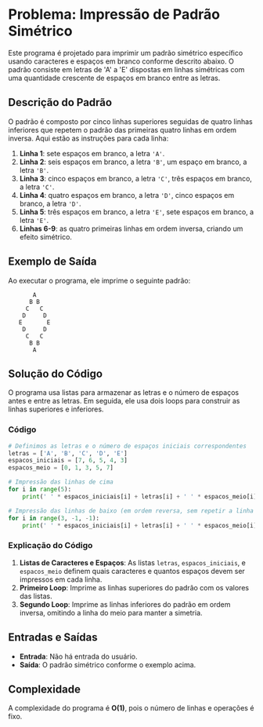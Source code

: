 # Problema: Impressão de Padrão Simétrico

Este programa é projetado para imprimir um padrão simétrico específico usando caracteres e espaços em branco conforme descrito abaixo. O padrão consiste em letras de 'A' a 'E' dispostas em linhas simétricas com uma quantidade crescente de espaços em branco entre as letras. 

## Descrição do Padrão

O padrão é composto por cinco linhas superiores seguidas de quatro linhas inferiores que repetem o padrão das primeiras quatro linhas em ordem inversa. Aqui estão as instruções para cada linha:

1. **Linha 1**: sete espaços em branco, a letra `'A'`.
2. **Linha 2**: seis espaços em branco, a letra `'B'`, um espaço em branco, a letra `'B'`.
3. **Linha 3**: cinco espaços em branco, a letra `'C'`, três espaços em branco, a letra `'C'`.
4. **Linha 4**: quatro espaços em branco, a letra `'D'`, cinco espaços em branco, a letra `'D'`.
5. **Linha 5**: três espaços em branco, a letra `'E'`, sete espaços em branco, a letra `'E'`.
6. **Linhas 6-9**: as quatro primeiras linhas em ordem inversa, criando um efeito simétrico.

## Exemplo de Saída

Ao executar o programa, ele imprime o seguinte padrão:

```
       A
      B B
     C   C
    D     D
   E       E
    D     D
     C   C
      B B
       A
```

## Solução do Código

O programa usa listas para armazenar as letras e o número de espaços antes e entre as letras. Em seguida, ele usa dois loops para construir as linhas superiores e inferiores.

### Código

```python
# Definimos as letras e o número de espaços iniciais correspondentes
letras = ['A', 'B', 'C', 'D', 'E']
espacos_iniciais = [7, 6, 5, 4, 3]
espacos_meio = [0, 1, 3, 5, 7]

# Impressão das linhas de cima
for i in range(5):
    print(' ' * espacos_iniciais[i] + letras[i] + ' ' * espacos_meio[i] + (letras[i] if espacos_meio[i] > 0 else ''))

# Impressão das linhas de baixo (em ordem reversa, sem repetir a linha do meio)
for i in range(3, -1, -1):
    print(' ' * espacos_iniciais[i] + letras[i] + ' ' * espacos_meio[i] + (letras[i] if espacos_meio[i] > 0 else ''))
```

### Explicação do Código
1. **Listas de Caracteres e Espaços**: As listas `letras`, `espacos_iniciais`, e `espacos_meio` definem quais caracteres e quantos espaços devem ser impressos em cada linha.
2. **Primeiro Loop**: Imprime as linhas superiores do padrão com os valores das listas.
3. **Segundo Loop**: Imprime as linhas inferiores do padrão em ordem inversa, omitindo a linha do meio para manter a simetria.

## Entradas e Saídas
- **Entrada**: Não há entrada do usuário.
- **Saída**: O padrão simétrico conforme o exemplo acima.

## Complexidade
A complexidade do programa é **O(1)**, pois o número de linhas e operações é fixo.
